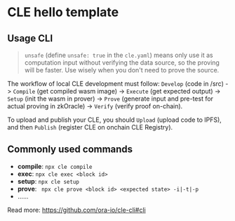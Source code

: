 # CLE hello template

## Usage CLI

> `unsafe` (define `unsafe: true` in the `cle.yaml`) means only use it as computation input without verifying the data source, so the proving will be faster. Use wisely when you don't need to prove the source.

The workflow of local CLE development must follow: `Develop` (code in /src) -> `Compile` (get compiled wasm image) -> `Execute` (get expected output) -> `Setup` (init the wasm in prover) -> `Prove` (generate input and pre-test for actual proving in zkOracle) -> `Verify` (verify proof on-chain).

To upload and publish your CLE, you should `Upload` (upload code to IPFS), and then `Publish` (register CLE on onchain CLE Registry).

## Commonly used commands

- **compile**: `npx cle compile`
- **exec**: `npx cle exec <block id>`
- **setup**: `npx cle setup`
- **prove**: ` npx cle prove <block id> <expected state> -i|-t|-p`  
- ……

Read more: https://github.com/ora-io/cle-cli#cli
